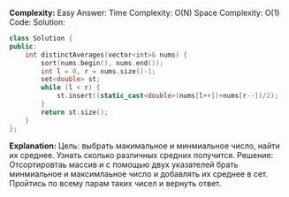 **Complexity:** Easy
Answer:
	Time Complexity: O(N)
	Space Complexity: O(1)
Code:
Solution:
```cpp
class Solution {
public:
	int distinctAverages(vector<int>& nums) {
		sort(nums.begin(), nums.end());
		int l = 0, r = nums.size()-1;
		set<double> st;
		while (l < r) {
			st.insert((static_cast<double>(nums[l++])+nums[r--])/2);
		}
		return st.size();
	}
};
```
**Explanation:**
	Цель: выбрать макимальное и минмиальное число, найти их среднее. Узнать сколько различных средних получится.
	Решение: Отсортировтаь массив и с помощью двух указателей брать минмиальное и максимлаьное число и добавлять их среднее в сет. Пройтись по всему парам таких чисел и вернуть ответ.